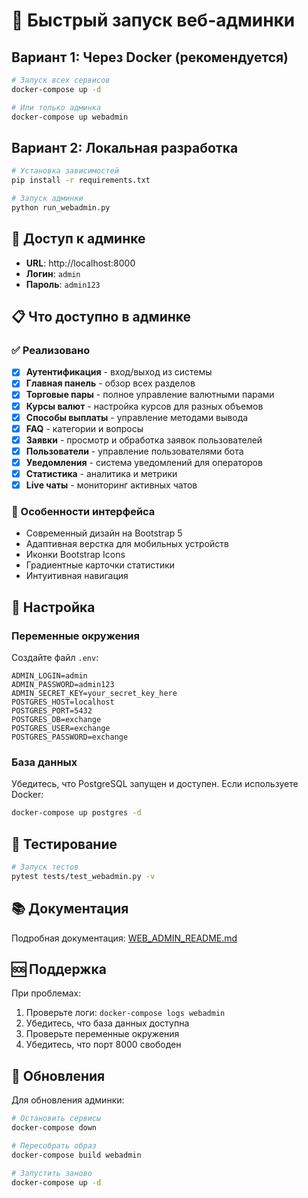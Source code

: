 # 🚀 Быстрый запуск веб-админки

## Вариант 1: Через Docker (рекомендуется)

```bash
# Запуск всех сервисов
docker-compose up -d

# Или только админка
docker-compose up webadmin
```

## Вариант 2: Локальная разработка

```bash
# Установка зависимостей
pip install -r requirements.txt

# Запуск админки
python run_webadmin.py
```

## 🔐 Доступ к админке

- **URL**: http://localhost:8000
- **Логин**: `admin`
- **Пароль**: `admin123`

## 📋 Что доступно в админке

### ✅ Реализовано
- [x] **Аутентификация** - вход/выход из системы
- [x] **Главная панель** - обзор всех разделов
- [x] **Торговые пары** - полное управление валютными парами
- [x] **Курсы валют** - настройка курсов для разных объемов
- [x] **Способы выплаты** - управление методами вывода
- [x] **FAQ** - категории и вопросы
- [x] **Заявки** - просмотр и обработка заявок пользователей
- [x] **Пользователи** - управление пользователями бота
- [x] **Уведомления** - система уведомлений для операторов
- [x] **Статистика** - аналитика и метрики
- [x] **Live чаты** - мониторинг активных чатов

### 🎨 Особенности интерфейса
- Современный дизайн на Bootstrap 5
- Адаптивная верстка для мобильных устройств
- Иконки Bootstrap Icons
- Градиентные карточки статистики
- Интуитивная навигация

## 🔧 Настройка

### Переменные окружения
Создайте файл `.env`:
```env
ADMIN_LOGIN=admin
ADMIN_PASSWORD=admin123
ADMIN_SECRET_KEY=your_secret_key_here
POSTGRES_HOST=localhost
POSTGRES_PORT=5432
POSTGRES_DB=exchange
POSTGRES_USER=exchange
POSTGRES_PASSWORD=exchange
```

### База данных
Убедитесь, что PostgreSQL запущен и доступен. Если используете Docker:
```bash
docker-compose up postgres -d
```

## 🧪 Тестирование

```bash
# Запуск тестов
pytest tests/test_webadmin.py -v
```

## 📚 Документация

Подробная документация: [WEB_ADMIN_README.md](WEB_ADMIN_README.md)

## 🆘 Поддержка

При проблемах:
1. Проверьте логи: `docker-compose logs webadmin`
2. Убедитесь, что база данных доступна
3. Проверьте переменные окружения
4. Убедитесь, что порт 8000 свободен

## 🔄 Обновления

Для обновления админки:
```bash
# Остановить сервисы
docker-compose down

# Пересобрать образ
docker-compose build webadmin

# Запустить заново
docker-compose up -d
``` 